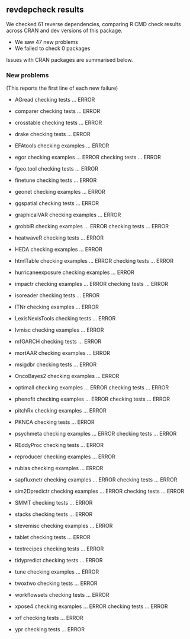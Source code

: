 ## revdepcheck results

We checked 61 reverse dependencies, comparing R CMD check results across CRAN and dev versions of this package.

 * We saw 47 new problems
 * We failed to check 0 packages

Issues with CRAN packages are summarised below.

### New problems
(This reports the first line of each new failure)

* AGread
  checking tests ... ERROR

* comparer
  checking tests ... ERROR

* crosstable
  checking tests ... ERROR

* drake
  checking tests ... ERROR

* EFAtools
  checking examples ... ERROR

* egor
  checking examples ... ERROR
  checking tests ... ERROR

* fgeo.tool
  checking tests ... ERROR

* finetune
  checking tests ... ERROR

* geonet
  checking examples ... ERROR

* ggspatial
  checking tests ... ERROR

* graphicalVAR
  checking examples ... ERROR

* grobblR
  checking examples ... ERROR
  checking tests ... ERROR

* heatwaveR
  checking tests ... ERROR

* HEDA
  checking examples ... ERROR

* htmlTable
  checking examples ... ERROR
  checking tests ... ERROR

* hurricaneexposure
  checking examples ... ERROR

* impactr
  checking examples ... ERROR
  checking tests ... ERROR

* isoreader
  checking tests ... ERROR

* ITNr
  checking examples ... ERROR

* LexisNexisTools
  checking tests ... ERROR

* lvmisc
  checking examples ... ERROR

* mfGARCH
  checking tests ... ERROR

* mortAAR
  checking examples ... ERROR

* msigdbr
  checking tests ... ERROR

* OncoBayes2
  checking examples ... ERROR

* optimall
  checking examples ... ERROR
  checking tests ... ERROR

* phenofit
  checking examples ... ERROR
  checking tests ... ERROR

* pitchRx
  checking examples ... ERROR

* PKNCA
  checking tests ... ERROR

* psychmeta
  checking examples ... ERROR
  checking tests ... ERROR

* REddyProc
  checking tests ... ERROR

* reproducer
  checking examples ... ERROR

* rubias
  checking examples ... ERROR

* sapfluxnetr
  checking examples ... ERROR
  checking tests ... ERROR

* sim2Dpredictr
  checking examples ... ERROR
  checking tests ... ERROR

* SMMT
  checking tests ... ERROR

* stacks
  checking tests ... ERROR

* stevemisc
  checking examples ... ERROR

* tablet
  checking tests ... ERROR

* textrecipes
  checking tests ... ERROR

* tidypredict
  checking tests ... ERROR

* tune
  checking examples ... ERROR

* twoxtwo
  checking tests ... ERROR

* workflowsets
  checking tests ... ERROR

* xpose4
  checking examples ... ERROR
  checking tests ... ERROR

* xrf
  checking tests ... ERROR

* ypr
  checking tests ... ERROR

